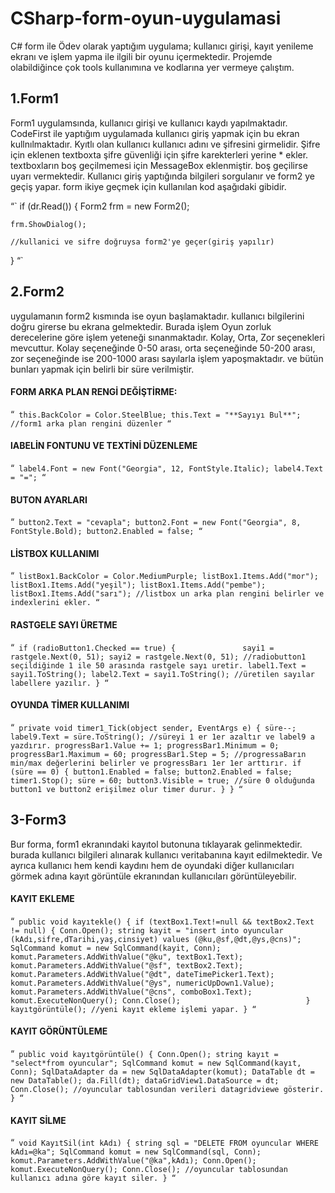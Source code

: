 # CSharp-form-oyun-uygulamasi
C# form ile Ödev olarak yaptığım uygulama; kullanıcı girişi, kayıt yenileme ekranı ve işlem yapma ile ilgili bir oyunu içermektedir. Projemde olabildiğince çok tools kullanımına ve kodlarına yer vermeye çalıştım.
## 1.Form1
Form1 uygulamsında, kullanıcı girişi ve kullanıcı kaydı yapılmaktadır. CodeFirst ile yaptığım uygulamada kullanıcı giriş yapmak için bu ekran kullnılmaktadır. Kyıtlı olan kullanıcı kullanıcı adını ve şifresini girmelidir. Şifre için eklenen textboxta şifre güvenliği için şifre karekterleri yerine * ekler.
textboxların boş geçilmemesi için MessageBox eklenmiştir. boş geçilirse uyarı vermektedir.
Kullanıcı giriş yaptığında bilgileri sorgulanır ve form2 ye geçiş yapar. form ikiye geçmek için kullanılan kod aşağıdaki gibidir.

“`
if (dr.Read())
{
    Form2 frm = new Form2();
    
    frm.ShowDialog();
    
    //kullanici ve sifre doğruysa form2'ye geçer(giriş yapılır)
 }
 “`

## 2.Form2
uygulamanın form2 kısmında ise oyun başlamaktadır. kullanıcı bilgilerini doğru girerse bu ekrana gelmektedir. Burada işlem Oyun zorluk derecelerine göre işlem yeteneği sınanmaktadır. Kolay, Orta, Zor seçenekleri mevcuttur. Kolay seçeneğinde 0-50 arası, orta seçeneğinde 50-200 arası, zor seçeneğinde ise 200-1000 arası sayılarla işlem yapoşmaktadır. ve bütün bunları yapmak için belirli bir süre verilmiştir.
#### FORM ARKA PLAN RENGİ DEĞİŞTİRME:
“`
this.BackColor = Color.SteelBlue;
this.Text = "**Sayıyı Bul**";
//form1 arka plan rengini düzenler
“`
#### lABELİN FONTUNU VE TEXTİNİ DÜZENLEME
“`
label4.Font = new Font("Georgia", 12, FontStyle.Italic);
label4.Text = "=";
“`
#### BUTON AYARLARI
“`
button2.Text = "cevapla";
button2.Font = new Font("Georgia", 8, FontStyle.Bold);
button2.Enabled = false;
“`
#### LİSTBOX KULLANIMI
“`
listBox1.BackColor = Color.MediumPurple;
  listBox1.Items.Add("mor");
  listBox1.Items.Add("yeşil");
  listBox1.Items.Add("pembe");
  listBox1.Items.Add("sarı");
//listbox un arka plan rengini belirler ve indexlerini ekler.
“`
#### RASTGELE SAYI ÜRETME
“`
 if (radioButton1.Checked == true)
{              
  sayi1 = rastgele.Next(0, 51);
  sayi2 = rastgele.Next(0, 51);
  //radiobutton1 seçildiğinde 1 ile 50 arasında rastgele sayı uretir.
  label1.Text = sayi1.ToString();
  label2.Text = sayi1.ToString();
  //üretilen sayılar labellere yazılır.
}
“`
#### OYUNDA TİMER KULLANIMI
“`
 private void timer1_Tick(object sender, EventArgs e)
{
  süre--;
  label9.Text = süre.ToString();
    //süreyi 1 er 1er azaltır ve label9 a yazdırır.
    progressBar1.Value += 1;
    progressBar1.Minimum = 0;
    progressBar1.Maximum = 60;
    progressBar1.Step = 5;
    //progressaBarın min/max değerlerini belirler ve progressBarı 1er 1er arttırır.
             if (süre == 0)
            {
              button1.Enabled = false;
              button2.Enabled = false;
              timer1.Stop();
              süre = 60;
              button3.Visible = true;
              //süre 0 olduğunda button1 ve button2 erişilmez olur timer durur.
            }
             }
“`
## 3-Form3
Bur forma, form1 ekranındaki kayıtol butonuna tıklayarak gelinmektedir. burada kullanıcı bilgileri alınarak kullanıcı veritabanına kayıt edilmektedir. Ve ayrıca kullanıcı hem kendi kaydını hem de oyundaki diğer kullanıcıları görmek adına kayıt görüntüle ekranından kullanıcıları görüntüleyebilir.
#### KAYIT EKLEME
“`
public void kayıtekle()
        {
            if (textBox1.Text!=null && textBox2.Text != null)
            {
                Conn.Open();
                string kayit = "insert into oyuncular (kAdı,sifre,dTarihi,yaş,cinsiyet) values (@ku,@sf,@dt,@ys,@cns)";
                SqlCommand komut = new SqlCommand(kayit, Conn);
                komut.Parameters.AddWithValue("@ku", textBox1.Text);
                komut.Parameters.AddWithValue("@sf", textBox2.Text);
                komut.Parameters.AddWithValue("@dt", dateTimePicker1.Text);
                komut.Parameters.AddWithValue("@ys", numericUpDown1.Value);
                komut.Parameters.AddWithValue("@cns", comboBox1.Text);
                komut.ExecuteNonQuery();
                Conn.Close();                           
            }
            kayıtgörüntüle();
            //yeni kayıt ekleme işlemi yapar.
        }
“`
#### KAYIT GÖRÜNTÜLEME
“`
 public void kayıtgörüntüle()
        {
            Conn.Open();
            string kayıt = "select*from oyuncular";
            SqlCommand komut = new SqlCommand(kayıt, Conn);
            SqlDataAdapter da = new SqlDataAdapter(komut);
            DataTable dt = new DataTable();
            da.Fill(dt);
            dataGridView1.DataSource = dt;
            Conn.Close();
            //oyuncular tablosundan verileri datagridviewe gösterir.
        }
“`

#### KAYIT SİLME
“`
void KayıtSil(int kAdı)
        {
            string sql = "DELETE FROM oyuncular WHERE kAdı=@ka";
            SqlCommand komut = new SqlCommand(sql, Conn);
            komut.Parameters.AddWithValue("@ka",kAdı);
            Conn.Open();
            komut.ExecuteNonQuery();
            Conn.Close();
            //oyuncular tablosundan kullanıcı adına göre kayıt siler.
        }
“`

           


